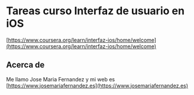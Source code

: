 # Tareas curso Interfaz de usuario en iOS

[https://www.coursera.org/learn/interfaz-ios/home/welcome](https://www.coursera.org/learn/interfaz-ios/home/welcome)

## Acerca de

Me llamo Jose Maria Fernandez y mi web es [https://www.josemariafernandez.es](https://www.josemariafernandez.es)
